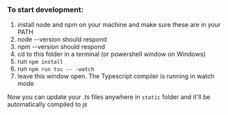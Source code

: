 ### To start development:

1. install node and npm on your machine and make sure these are in your PATH
1. node --version should respond
1. npm --version should respond
1. cd to this folder in a terminal (or powershell window on Windows)
1. run `npm install`
1. run `npm run tsc -- -watch`
1. leave this window open. The Typescript compiler is running in watch mode

Now you can update your _.ts_ files anywhere in `static` folder and it'll be automatically compiled to _js_

